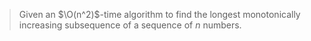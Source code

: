 > Given an $\O(n^2)$-time algorithm to find the longest monotonically increasing
> subsequence of a sequence of $n$ numbers.
